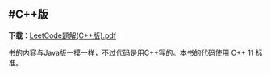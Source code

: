 #C++版
-----------------
**下载**：<a href="https://github.com/soulmachine/leetcode/raw/master/C%2B%2B/leetcode-cpp.pdf">LeetCode题解(C++版).pdf</a>

书的内容与Java版一摸一样，不过代码是用C++写的。本书的代码使用 C++ 11 标准。
